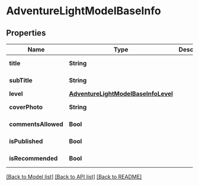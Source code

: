 # AdventureLightModelBaseInfo

## Properties
Name | Type | Description | Notes
------------ | ------------- | ------------- | -------------
**title** | **String** |  | [optional] [readonly] 
**subTitle** | **String** |  | [optional] [readonly] 
**level** | [**AdventureLightModelBaseInfoLevel**](AdventureLightModelBaseInfoLevel.md) |  | [optional] 
**coverPhoto** | **String** |  | [optional] [readonly] 
**commentsAllowed** | **Bool** |  | [optional] [readonly] 
**isPublished** | **Bool** |  | [optional] [readonly] 
**isRecommended** | **Bool** |  | [optional] [readonly] 

[[Back to Model list]](../README.md#documentation-for-models) [[Back to API list]](../README.md#documentation-for-api-endpoints) [[Back to README]](../README.md)


